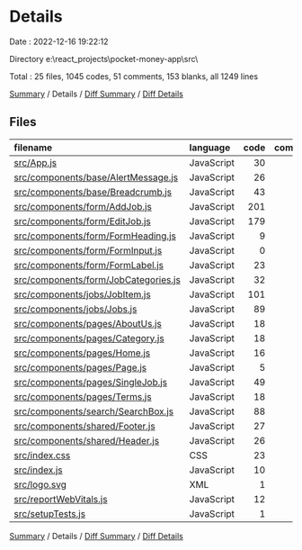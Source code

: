 # Details

Date : 2022-12-16 19:22:12

Directory e:\\react_projects\\pocket-money-app\\src\\

Total : 25 files,  1045 codes, 51 comments, 153 blanks, all 1249 lines

[Summary](results.md) / Details / [Diff Summary](diff.md) / [Diff Details](diff-details.md)

## Files
| filename | language | code | comment | blank | total |
| :--- | :--- | ---: | ---: | ---: | ---: |
| [src/App.js](/src/App.js) | JavaScript | 30 | 0 | 3 | 33 |
| [src/components/base/AlertMessage.js](/src/components/base/AlertMessage.js) | JavaScript | 26 | 0 | 4 | 30 |
| [src/components/base/Breadcrumb.js](/src/components/base/Breadcrumb.js) | JavaScript | 43 | 0 | 6 | 49 |
| [src/components/form/AddJob.js](/src/components/form/AddJob.js) | JavaScript | 201 | 12 | 19 | 232 |
| [src/components/form/EditJob.js](/src/components/form/EditJob.js) | JavaScript | 179 | 4 | 19 | 202 |
| [src/components/form/FormHeading.js](/src/components/form/FormHeading.js) | JavaScript | 9 | 0 | 3 | 12 |
| [src/components/form/FormInput.js](/src/components/form/FormInput.js) | JavaScript | 0 | 0 | 1 | 1 |
| [src/components/form/FormLabel.js](/src/components/form/FormLabel.js) | JavaScript | 23 | 2 | 5 | 30 |
| [src/components/form/JobCategories.js](/src/components/form/JobCategories.js) | JavaScript | 32 | 1 | 5 | 38 |
| [src/components/jobs/JobItem.js](/src/components/jobs/JobItem.js) | JavaScript | 101 | 3 | 13 | 117 |
| [src/components/jobs/Jobs.js](/src/components/jobs/Jobs.js) | JavaScript | 89 | 7 | 18 | 114 |
| [src/components/pages/AboutUs.js](/src/components/pages/AboutUs.js) | JavaScript | 18 | 1 | 5 | 24 |
| [src/components/pages/Category.js](/src/components/pages/Category.js) | JavaScript | 18 | 2 | 3 | 23 |
| [src/components/pages/Home.js](/src/components/pages/Home.js) | JavaScript | 16 | 0 | 3 | 19 |
| [src/components/pages/Page.js](/src/components/pages/Page.js) | JavaScript | 5 | 4 | 4 | 13 |
| [src/components/pages/SingleJob.js](/src/components/pages/SingleJob.js) | JavaScript | 49 | 4 | 8 | 61 |
| [src/components/pages/Terms.js](/src/components/pages/Terms.js) | JavaScript | 18 | 0 | 3 | 21 |
| [src/components/search/SearchBox.js](/src/components/search/SearchBox.js) | JavaScript | 88 | 4 | 14 | 106 |
| [src/components/shared/Footer.js](/src/components/shared/Footer.js) | JavaScript | 27 | 0 | 3 | 30 |
| [src/components/shared/Header.js](/src/components/shared/Header.js) | JavaScript | 26 | 0 | 4 | 30 |
| [src/index.css](/src/index.css) | CSS | 23 | 0 | 4 | 27 |
| [src/index.js](/src/index.js) | JavaScript | 10 | 3 | 3 | 16 |
| [src/logo.svg](/src/logo.svg) | XML | 1 | 0 | 0 | 1 |
| [src/reportWebVitals.js](/src/reportWebVitals.js) | JavaScript | 12 | 0 | 2 | 14 |
| [src/setupTests.js](/src/setupTests.js) | JavaScript | 1 | 4 | 1 | 6 |

[Summary](results.md) / Details / [Diff Summary](diff.md) / [Diff Details](diff-details.md)
